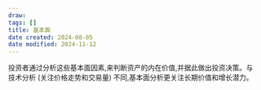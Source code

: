 ```yaml
---
draw:
tags: []
title: 基本面
date created: 2024-08-05
date modified: 2024-11-12
---
```


投资者通过分析这些基本面因素,来判断资产的内在价值,并据此做出投资决策。与技术分析 (关注价格走势和交易量) 不同,基本面分析更关注长期价值和增长潜力。
